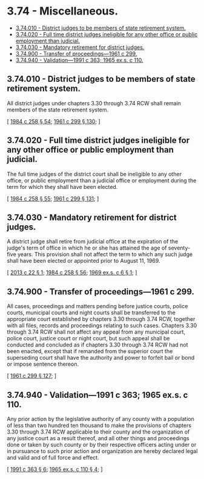 # 3.74 - Miscellaneous.
* [3.74.010 - District judges to be members of state retirement system.](#374010---district-judges-to-be-members-of-state-retirement-system)
* [3.74.020 - Full time district judges ineligible for any other office or public employment than judicial.](#374020---full-time-district-judges-ineligible-for-any-other-office-or-public-employment-than-judicial)
* [3.74.030 - Mandatory retirement for district judges.](#374030---mandatory-retirement-for-district-judges)
* [3.74.900 - Transfer of proceedings—1961 c 299.](#374900---transfer-of-proceedings1961-c-299)
* [3.74.940 - Validation—1991 c 363; 1965 ex.s. c 110.](#374940---validation1991-c-363-1965-exs-c-110)
## 3.74.010 - District judges to be members of state retirement system.
All district judges under chapters 3.30 through 3.74 RCW shall remain members of the state retirement system.

\[ [1984 c 258 § 54](https://leg.wa.gov/CodeReviser/documents/sessionlaw/1984c258.pdf?cite=1984%20c%20258%20§%2054); [1961 c 299 § 130](https://leg.wa.gov/CodeReviser/documents/sessionlaw/1961c299.pdf?cite=1961%20c%20299%20§%20130); \]

## 3.74.020 - Full time district judges ineligible for any other office or public employment than judicial.
The full time judges of the district court shall be ineligible to any other office, or public employment than a judicial office or employment during the term for which they shall have been elected.

\[ [1984 c 258 § 55](https://leg.wa.gov/CodeReviser/documents/sessionlaw/1984c258.pdf?cite=1984%20c%20258%20§%2055); [1961 c 299 § 131](https://leg.wa.gov/CodeReviser/documents/sessionlaw/1961c299.pdf?cite=1961%20c%20299%20§%20131); \]

## 3.74.030 - Mandatory retirement for district judges.
A district judge shall retire from judicial office at the expiration of the judge's term of office in which he or she has attained the age of seventy-five years. This provision shall not affect the term to which any such judge shall have been elected or appointed prior to August 11, 1969.

\[ [2013 c 22 § 1](https://lawfilesext.leg.wa.gov/biennium/2013-14/Pdf/Bills/Session%20Laws/Senate/5046.SL.pdf?cite=2013%20c%2022%20§%201); [1984 c 258 § 56](https://leg.wa.gov/CodeReviser/documents/sessionlaw/1984c258.pdf?cite=1984%20c%20258%20§%2056); [1969 ex.s. c 6 § 1](https://leg.wa.gov/CodeReviser/documents/sessionlaw/1969ex1c6.pdf?cite=1969%20ex.s.%20c%206%20§%201); \]

## 3.74.900 - Transfer of proceedings—1961 c 299.
All cases, proceedings and matters pending before justice courts, police courts, municipal courts and night courts shall be transferred to the appropriate court established by chapters 3.30 through 3.74 RCW, together with all files, records and proceedings relating to such cases. Chapters 3.30 through 3.74 RCW shall not affect any appeal from any municipal court, police court, justice court or night court, but such appeal shall be conducted and concluded as if chapters 3.30 through 3.74 RCW had not been enacted, except that if remanded from the superior court the superseding court shall have the authority and power to forfeit bail or bond or impose sentence thereon.

\[ [1961 c 299 § 127](https://leg.wa.gov/CodeReviser/documents/sessionlaw/1961c299.pdf?cite=1961%20c%20299%20§%20127); \]

## 3.74.940 - Validation—1991 c 363; 1965 ex.s. c 110.
Any prior action by the legislative authority of any county with a population of less than two hundred ten thousand to make the provisions of chapters 3.30 through 3.74 RCW applicable to their county and the organization of any justice court as a result thereof, and all other things and proceedings done or taken by such county or by their respective officers acting under or in pursuance to such prior action and organization are hereby declared legal and valid and of full force and effect.

\[ [1991 c 363 § 6](https://lawfilesext.leg.wa.gov/biennium/1991-92/Pdf/Bills/Session%20Laws/House/1201-S.SL.pdf?cite=1991%20c%20363%20§%206); [1965 ex.s. c 110 § 4](https://leg.wa.gov/CodeReviser/documents/sessionlaw/1965ex1c110.pdf?cite=1965%20ex.s.%20c%20110%20§%204); \]

